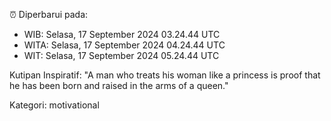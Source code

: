 ⏰ Diperbarui pada:
- WIB: Selasa, 17 September 2024 03.24.44 UTC
- WITA: Selasa, 17 September 2024 04.24.44 UTC
- WIT: Selasa, 17 September 2024 05.24.44 UTC

Kutipan Inspiratif:
"A man who treats his woman like a princess is proof that he has been born and raised in the arms of a queen."


Kategori: motivational

